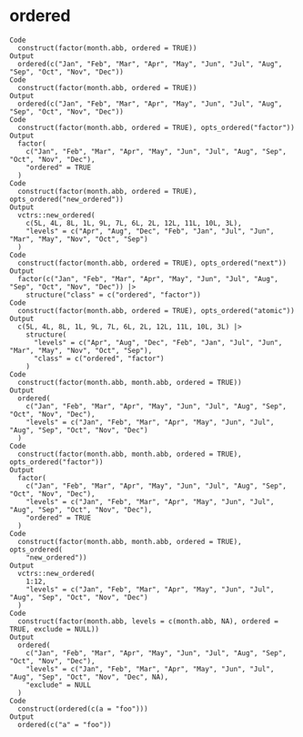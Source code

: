# ordered

    Code
      construct(factor(month.abb, ordered = TRUE))
    Output
      ordered(c("Jan", "Feb", "Mar", "Apr", "May", "Jun", "Jul", "Aug", "Sep", "Oct", "Nov", "Dec"))
    Code
      construct(factor(month.abb, ordered = TRUE))
    Output
      ordered(c("Jan", "Feb", "Mar", "Apr", "May", "Jun", "Jul", "Aug", "Sep", "Oct", "Nov", "Dec"))
    Code
      construct(factor(month.abb, ordered = TRUE), opts_ordered("factor"))
    Output
      factor(
        c("Jan", "Feb", "Mar", "Apr", "May", "Jun", "Jul", "Aug", "Sep", "Oct", "Nov", "Dec"),
        "ordered" = TRUE
      )
    Code
      construct(factor(month.abb, ordered = TRUE), opts_ordered("new_ordered"))
    Output
      vctrs::new_ordered(
        c(5L, 4L, 8L, 1L, 9L, 7L, 6L, 2L, 12L, 11L, 10L, 3L),
        "levels" = c("Apr", "Aug", "Dec", "Feb", "Jan", "Jul", "Jun", "Mar", "May", "Nov", "Oct", "Sep")
      )
    Code
      construct(factor(month.abb, ordered = TRUE), opts_ordered("next"))
    Output
      factor(c("Jan", "Feb", "Mar", "Apr", "May", "Jun", "Jul", "Aug", "Sep", "Oct", "Nov", "Dec")) |>
        structure("class" = c("ordered", "factor"))
    Code
      construct(factor(month.abb, ordered = TRUE), opts_ordered("atomic"))
    Output
      c(5L, 4L, 8L, 1L, 9L, 7L, 6L, 2L, 12L, 11L, 10L, 3L) |>
        structure(
          "levels" = c("Apr", "Aug", "Dec", "Feb", "Jan", "Jul", "Jun", "Mar", "May", "Nov", "Oct", "Sep"),
          "class" = c("ordered", "factor")
        )
    Code
      construct(factor(month.abb, month.abb, ordered = TRUE))
    Output
      ordered(
        c("Jan", "Feb", "Mar", "Apr", "May", "Jun", "Jul", "Aug", "Sep", "Oct", "Nov", "Dec"),
        "levels" = c("Jan", "Feb", "Mar", "Apr", "May", "Jun", "Jul", "Aug", "Sep", "Oct", "Nov", "Dec")
      )
    Code
      construct(factor(month.abb, month.abb, ordered = TRUE), opts_ordered("factor"))
    Output
      factor(
        c("Jan", "Feb", "Mar", "Apr", "May", "Jun", "Jul", "Aug", "Sep", "Oct", "Nov", "Dec"),
        "levels" = c("Jan", "Feb", "Mar", "Apr", "May", "Jun", "Jul", "Aug", "Sep", "Oct", "Nov", "Dec"),
        "ordered" = TRUE
      )
    Code
      construct(factor(month.abb, month.abb, ordered = TRUE), opts_ordered(
        "new_ordered"))
    Output
      vctrs::new_ordered(
        1:12,
        "levels" = c("Jan", "Feb", "Mar", "Apr", "May", "Jun", "Jul", "Aug", "Sep", "Oct", "Nov", "Dec")
      )
    Code
      construct(factor(month.abb, levels = c(month.abb, NA), ordered = TRUE, exclude = NULL))
    Output
      ordered(
        c("Jan", "Feb", "Mar", "Apr", "May", "Jun", "Jul", "Aug", "Sep", "Oct", "Nov", "Dec"),
        "levels" = c("Jan", "Feb", "Mar", "Apr", "May", "Jun", "Jul", "Aug", "Sep", "Oct", "Nov", "Dec", NA),
        "exclude" = NULL
      )
    Code
      construct(ordered(c(a = "foo")))
    Output
      ordered(c("a" = "foo"))

